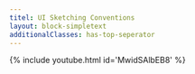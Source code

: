 ```yaml
---
titel: UI Sketching Conventions
layout: block-simpletext
additionalClasses: has-top-seperator
---
```


{% include youtube.html id='MwidSAlbEB8' %}

